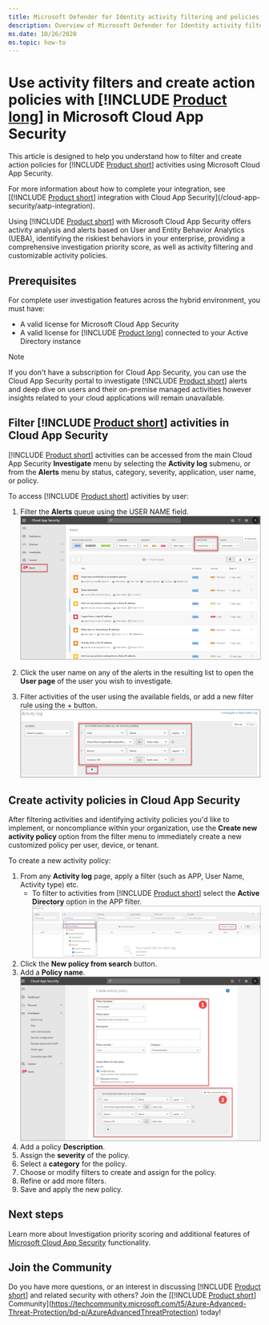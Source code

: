 ```yaml
---
title: Microsoft Defender for Identity activity filtering and policies in Microsoft Cloud App Security
description: Overview of Microsoft Defender for Identity activity filtering and policies with Microsoft Cloud App Security.
ms.date: 10/26/2020
ms.topic: how-to
---
```


# Use activity filters and create action policies with [!INCLUDE [Product long](includes/product-long.md)] in Microsoft Cloud App Security

This article is designed to help you understand how to filter and create action policies for [!INCLUDE [Product short](includes/product-short.md)] activities using Microsoft Cloud App Security.

For more information about how to complete your integration, see [[!INCLUDE [Product short](includes/product-short.md)] integration with Cloud App Security](/cloud-app-security/aatp-integration).

Using [!INCLUDE [Product short](includes/product-short.md)] with Microsoft Cloud App Security offers activity analysis and alerts based on User and Entity Behavior Analytics (UEBA), identifying the riskiest behaviors in your enterprise, providing a comprehensive investigation priority score, as well as activity filtering and customizable activity policies.

## Prerequisites

For complete user investigation features across the hybrid environment, you must have:

- A valid license for Microsoft Cloud App Security
- A valid license for [!INCLUDE [Product long](includes/product-long.md)] connected to your Active Directory instance

>[!NOTE]
>If you don't have a subscription for Cloud App Security, you can use the Cloud App Security portal to investigate [!INCLUDE [Product short](includes/product-short.md)] alerts and deep dive on users and their on-premise managed activities however insights related to your cloud applications will remain unavailable.

## Filter [!INCLUDE [Product short](includes/product-short.md)] activities in Cloud App Security

[!INCLUDE [Product short](includes/product-short.md)] activities can be accessed from the main Cloud App Security **Investigate** menu by selecting the **Activity log** submenu, or from the **Alerts** menu by status, category, severity, application, user name, or policy.

To access [!INCLUDE [Product short](includes/product-short.md)] activities by user:

1. Filter the **Alerts** queue using the USER NAME field.
    ![Filter alerts by username](media/mcas-alerts-queue.png)
1. Click the user name on any of the alerts in the resulting list to open the **User page** of the user you wish to investigate.

1. Filter activities of the user using the available fields, or add a new filter rule using the + button.
    ![Filter activities of the user](media/mcas-activity-filter.png)

## Create activity policies in Cloud App Security

After filtering activities and identifying activity policies you'd like to implement, or noncompliance within your organization, use the **Create new activity policy** option from the filter menu to immediately create a new customized policy per user, device, or tenant.

To create a new activity policy:

1. From any **Activity log** page, apply a filter (such as APP, User Name, Activity type) etc.
    - To filter to activities from [!INCLUDE [Product short](includes/product-short.md)] select the **Active Directory** option in the APP filter.
    ![Create new activity policy](media/mcas-create-new-policy.png)
1. Click the **New policy from search** button.
1. Add a **Policy name**.
    ![Create new activity policy -step 2](media/mcas-create-policy.png)
1. Add a policy **Description**.
1. Assign the **severity** of the policy.
1. Select a **category** for the policy.
1. Choose or modify filters to create and assign for the policy.
1. Refine or add more filters.
1. Save and apply the new policy.

## Next steps

Learn more about Investigation priority scoring and additional features of [Microsoft Cloud App Security](/cloud-app-security/) functionality.

## Join the Community

Do you have more questions, or an interest in discussing [!INCLUDE [Product short](includes/product-short.md)] and related security with others? Join the [[!INCLUDE [Product short](includes/product-short.md)] Community](https://techcommunity.microsoft.com/t5/Azure-Advanced-Threat-Protection/bd-p/AzureAdvancedThreatProtection) today!